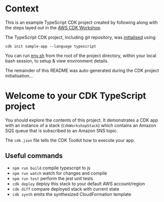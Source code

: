 # Context

This is an example TypeScript CDK project created by following along with the steps layed out in the <a href="https://cdkworkshop.com" target="_blank">AWS CDK Workshop</a>.

The TypeScript CDK project, including git repository, was <a href="https://cdkworkshop.com/20-typescript/20-create-project/100-cdk-init.html#cdk-init" target="_blank">initialised</a> using:

    cdk init sample-app --language typescript

You can run [env.sh](env.sh) from the root of the project directory, within your local bash session, to setup & view environment details.

The remainder of this README was auto-generated during the CDK project initialisation...

# Welcome to your CDK TypeScript project

You should explore the contents of this project. It demonstrates a CDK app with an instance of a stack (`CdkWorkshopStack`)
which contains an Amazon SQS queue that is subscribed to an Amazon SNS topic.

The `cdk.json` file tells the CDK Toolkit how to execute your app.

## Useful commands

* `npm run build`   compile typescript to js
* `npm run watch`   watch for changes and compile
* `npm run test`    perform the jest unit tests
* `cdk deploy`      deploy this stack to your default AWS account/region
* `cdk diff`        compare deployed stack with current state
* `cdk synth`       emits the synthesized CloudFormation template
